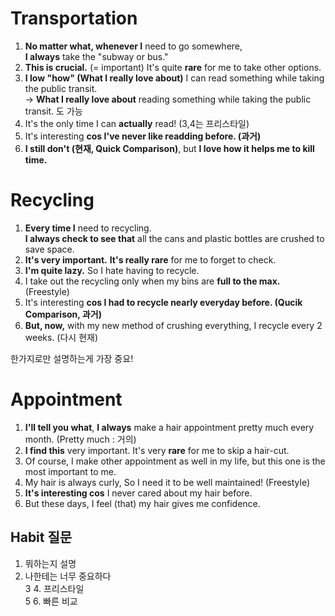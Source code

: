 # Transportation

1. **No matter what, whenever I** need to go somewhere,  
   **I always** take the "subway or bus."  
2. **This is crucial.** (= important) 
    It's quite **rare** for me to take other options.  
3. **I low "how" (What I really love about)** I can read something while taking the public transit.  
   -> **What I really love about** reading something while taking the public transit. 도 가능  
4. It's the only time I can **actually** read! (3,4는 프리스타일)  
5. It's interesting **cos I've never like readding before. (과거)**  
6. **I still don't (현재, Quick Comparison)**, but **I love how it helps me to kill time.**  


# Recycling  
1. **Every time I** need to recycling.  
   **I always check to see that** all the cans and plastic bottles are crushed to save space.  
2. **It's very important.** **It's really rare** for me to forget to check.  
3. **I'm quite lazy.** So I hate having to recycle.  
4. I take out the recycling only when my bins are **full to the max.** (Freestyle)  
5. It's interesting **cos I had to recycle nearly everyday before. (Qucik Comparison, 과거)**  
6. **But, now,** with my new method of crushing everything, I recycle every 2 weeks. (다시 현재)

한가지로만 설명하는게 가장 중요!


# Appointment  
1. **I'll tell you what**, **I always** make a hair appointment pretty much every month. (Pretty much : 거의)  
2. **I find this** very important. It's very **rare** for me to skip a hair-cut.  
3. Of course, I make other appointment as well in my life, but this one is the most important to me.  
4. My hair is always curly, So I need it to be well maintained! (Freestyle)  
5. **It's interesting cos** I never cared about my hair before.  
6. But these days, I feel (that) my hair gives me confidence.  

## Habit 질문  

1. 뭐하는지 설명  
2. 나한테는 너무 중요하다  
3 4. 프리스타일  
5 6. 빠른 비교
